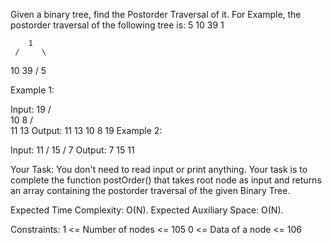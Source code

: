Given a binary tree, find the Postorder Traversal of it.
For Example, the postorder traversal of the following tree is:
5 10 39 1

        1
     /     \
   10     39
  /
5


Example 1:

Input:
        19
     /     \
    10      8
  /    \
 11    13
Output: 11 13 10 8 19
Example 2:

Input:
          11
         /
       15
      /
     7
Output: 7 15 11

Your Task:
You don't need to read input or print anything. Your task is to complete the function postOrder() that takes root node as input and returns an array containing the postorder traversal of the given Binary Tree.


Expected Time Complexity: O(N).
Expected Auxiliary Space: O(N).


Constraints:
1 <= Number of nodes <= 105
0 <= Data of a node <= 106

